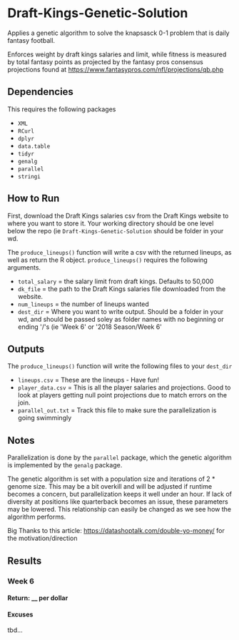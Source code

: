 # Draft-Kings-Genetic-Solution
Applies a genetic algorithm to solve the knapsasck 0-1 problem that is daily fantasy football. 

Enforces weight by draft kings salaries and limit, while fitness is measured by total fantasy points as projected by the fantasy pros consensus projections found at https://www.fantasypros.com/nfl/projections/qb.php

## Dependencies
This requires the following packages

- `XML`
- `RCurl`
- `dplyr`
- `data.table`
- `tidyr`
- `genalg`
- `parallel`
- `stringi`

## How to Run

First, download the Draft Kings salaries csv from the Draft Kings website to where you want to store it. Your working directory should be one level below the repo (ie `Draft-Kings-Genetic-Solution` should be folder in your wd.

The `produce_lineups()` function will write a csv with the returned lineups, as well as return the R object. `produce_lineups()` requires the following arguments.

- `total_salary` = the salary limit from draft kings. Defaults to 50,000
- `dk_file` = the path to the Draft Kings salaries file downloaded from the website.
- `num_lineups` = the number of lineups wanted
- `dest_dir` = Where you want to write output. Should be a folder in your wd, and should be passed soley as folder names with no beginning or ending '/'s (ie 'Week 6' or '2018 Season/Week 6'

## Outputs

The `produce_lineups()` function will write the following files to your `dest_dir`

- `lineups.csv` = These are the lineups - Have fun!
- `player_data.csv` = This is all the player salaries and projections. Good to look at players getting null point projections due to match errors on the join.
- `parallel_out.txt` = Track this file to make sure the parallelization is going swimmingly

## Notes

Parallelization is done by the `parallel` package, which the genetic algorithm is implemented by the `genalg` package. 

The genetic algorithm is set with a population size and iterations of 2 * genome size. This may be a bit overkill and will be adjusted if runtime becomes a concern, but parallelization keeps it well under an hour. If lack of diversity at positions like quarterback becomes an issue, these parameters may be lowered. This relationship can easily be changed as we see how the algorithm performs.

Big Thanks to this article: https://datashoptalk.com/double-yo-money/ for the motivation/direction

## Results

### Week 6

#### Return: __ per dollar 

#### Excuses

tbd...